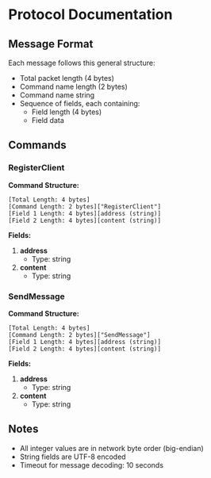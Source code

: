 # Protocol Documentation

## Message Format
Each message follows this general structure:
* Total packet length (4 bytes)
* Command name length (2 bytes)
* Command name string
* Sequence of fields, each containing:
  * Field length (4 bytes)
  * Field data

## Commands


### RegisterClient

**Command Structure:**
```
[Total Length: 4 bytes]
[Command Length: 2 bytes]["RegisterClient"]
[Field 1 Length: 4 bytes][address (string)]
[Field 2 Length: 4 bytes][content (string)]
```

**Fields:**
1. **address**
   * Type: string
2. **content**
   * Type: string


### SendMessage

**Command Structure:**
```
[Total Length: 4 bytes]
[Command Length: 2 bytes]["SendMessage"]
[Field 1 Length: 4 bytes][address (string)]
[Field 2 Length: 4 bytes][content (string)]
```

**Fields:**
1. **address**
   * Type: string
2. **content**
   * Type: string



## Notes
* All integer values are in network byte order (big-endian)
* String fields are UTF-8 encoded
* Timeout for message decoding: 10 seconds
